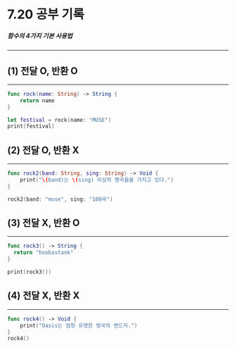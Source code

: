 7.20 공부 기록
===

##### 함수의 4가지 기본 사용법
---

## (1) 전달 O, 반환 O
---
```swift
func rock(name: String) -> String {
    return name
}

let festival = rock(name: "MUSE")
print(festival)
```

## (2) 전달 O, 반환 X
---
```swift
func rock2(band: String, sing: String) -> Void {
    print("\(band)는 \(sing) 이상의 명곡들을 가지고 있다.")
}

rock2(band: "muse", sing: "100곡")
```

## (3) 전달 X, 반환 O
---
```swift
func rock3() -> String {
  return "hoobastank"
}

print(rock3())
```

## (4) 전달 X, 반환 X
---
```swift
func rock4() -> Void {
    print("Oasis는 엄청 유명한 영국의 밴드지.")
}
rock4()
```

